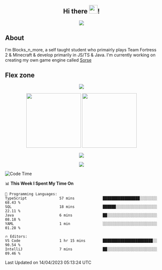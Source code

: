 <h2 align="center">
  Hi there <img src="https://media.giphy.com/media/hvRJCLFzcasrR4ia7z/giphy.gif" width="28">!
</h2>

<p align="center">
  <img src="https://forthebadge.com/images/badges/0-percent-optimized.svg">
</p>

## About
I'm Blocks_n_more, a self taught student who primairly plays Team Fortress 2 & Minecraft & develop primarily in JS/TS & Java. I'm currently working on creating my own game engine called [Sorse](https://github.com/Wave-Studio/sorse2)

## Flex zone
<p align="center">
 <img src="https://github-profile-summary-cards.vercel.app/api/cards/profile-details?username=Blocksnmore&theme=github_dark">
</p>
<p align="center">
 <img height="180em" src="https://github-readme-stats-git-masterrstaa-rickstaa.vercel.app/api?username=Blocksnmore&show_icons=true&theme=dark&hide_border=true">
 <img height="180em" src="https://github-readme-stats-git-masterrstaa-rickstaa.vercel.app/api/top-langs/?username=Blocksnmore&layout=compact&theme=dark&hide_border=true"> 
</p>
<p align="center">
 <img src="https://github-readme-streak-stats.herokuapp.com/?user=Blocksnmore&theme=dark&hide_border=true">
</p>
<p align="center">
 <img src="https://github-readme-activity-graph.cyclic.app/graph?username=Blocksnmore&theme=github&hide_border=true"> 
</p>

<!--START_SECTION:waka-->
![Code Time](http://img.shields.io/badge/Code%20Time-488%20hrs%2058%20mins-blue)

📊 **This Week I Spent My Time On** 

```text
💬 Programming Languages: 
TypeScript               57 mins             █████████████████░░░░░░░░   68.43 % 
SQL                      18 mins             ██████░░░░░░░░░░░░░░░░░░░   22.11 % 
Java                     6 mins              ██░░░░░░░░░░░░░░░░░░░░░░░   08.18 % 
YAML                     1 min               ░░░░░░░░░░░░░░░░░░░░░░░░░   01.28 % 

🔥 Editors: 
VS Code                  1 hr 15 mins        ███████████████████████░░   90.54 % 
IntelliJ                 7 mins              ██░░░░░░░░░░░░░░░░░░░░░░░   09.46 % 
```


 Last Updated on 14/04/2023 05:13:24 UTC
<!--END_SECTION:waka-->
